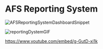 # AFS Reporting System


![AFSReportingSystemDashboardSnippet](https://user-images.githubusercontent.com/25286761/96478296-c03f5300-11f4-11eb-9d47-f3cb10605120.JPG)

![reportingDystemGIF](https://user-images.githubusercontent.com/25286761/96480458-7c018200-11f7-11eb-91aa-c52a79874079.gif)

https://www.youtube.com/embed/g-GutD-xi1k
